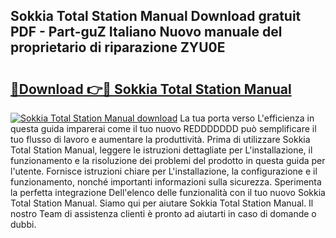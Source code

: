 ## Sokkia Total Station Manual Download gratuit PDF - Part-guZ Italiano Nuovo manuale del proprietario di riparazione ZYU0E

# <h2><a href="http://dfazglr.blite.top/?on=Sokkia+Total+Station+Manual">🔗Download 👉🔴 Sokkia Total Station Manual</a></h2>

[![Sokkia Total Station Manual download](https://i.imgur.com/lujVjoI.png)](http://dfazglr.blite.top/?on=Sokkia+Total+Station+Manual)
La tua porta verso L'efficienza in questa guida imparerai come il tuo nuovo REDDDDDDD può semplificare il tuo flusso di lavoro e aumentare la produttività. Prima di utilizzare Sokkia Total Station Manual, leggere le istruzioni dettagliate per L'installazione, il funzionamento e la risoluzione dei problemi del prodotto in questa guida per l'utente. Fornisce istruzioni chiare per L'installazione, la configurazione e il funzionamento, nonché importanti informazioni sulla sicurezza. Sperimenta la perfetta integrazione Dell'elenco delle funzionalità con il tuo nuovo Sokkia Total Station Manual. Siamo qui per aiutare Sokkia Total Station Manual. Il nostro Team di assistenza clienti è pronto ad aiutarti in caso di domande o dubbi.
